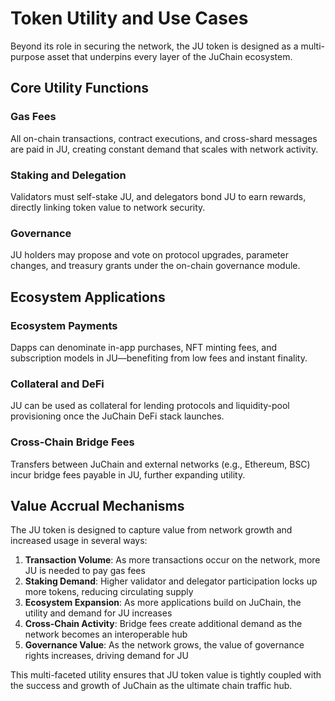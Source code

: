 # Token Utility and Use Cases

Beyond its role in securing the network, the JU token is designed as a multi-purpose asset that underpins every layer of the JuChain ecosystem.

## Core Utility Functions

### Gas Fees

All on-chain transactions, contract executions, and cross-shard messages are paid in JU, creating constant demand that scales with network activity.

### Staking and Delegation

Validators must self-stake JU, and delegators bond JU to earn rewards, directly linking token value to network security.

### Governance

JU holders may propose and vote on protocol upgrades, parameter changes, and treasury grants under the on-chain governance module.

## Ecosystem Applications

### Ecosystem Payments

Dapps can denominate in-app purchases, NFT minting fees, and subscription models in JU—benefiting from low fees and instant finality.

### Collateral and DeFi

JU can be used as collateral for lending protocols and liquidity-pool provisioning once the JuChain DeFi stack launches.

### Cross-Chain Bridge Fees

Transfers between JuChain and external networks (e.g., Ethereum, BSC) incur bridge fees payable in JU, further expanding utility.

## Value Accrual Mechanisms

The JU token is designed to capture value from network growth and increased usage in several ways:

1. **Transaction Volume**: As more transactions occur on the network, more JU is needed to pay gas fees
2. **Staking Demand**: Higher validator and delegator participation locks up more tokens, reducing circulating supply
3. **Ecosystem Expansion**: As more applications build on JuChain, the utility and demand for JU increases
4. **Cross-Chain Activity**: Bridge fees create additional demand as the network becomes an interoperable hub
5. **Governance Value**: As the network grows, the value of governance rights increases, driving demand for JU

This multi-faceted utility ensures that JU token value is tightly coupled with the success and growth of JuChain as the ultimate chain traffic hub.
